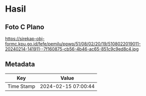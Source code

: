 # Hasil

## Foto C Plano

https://sirekap-obj-formc.kpu.go.id/fefe/pemilu/ppwp/51/08/02/20/19/5108022019011-20240214-141911--7f160875-cb56-4b46-ac65-851c9c9ed8c4.jpg


## Metadata

| Key        | Value               |
| ---------- | ------------------- |
| Time Stamp | 2024-02-15 07:00:44 |



